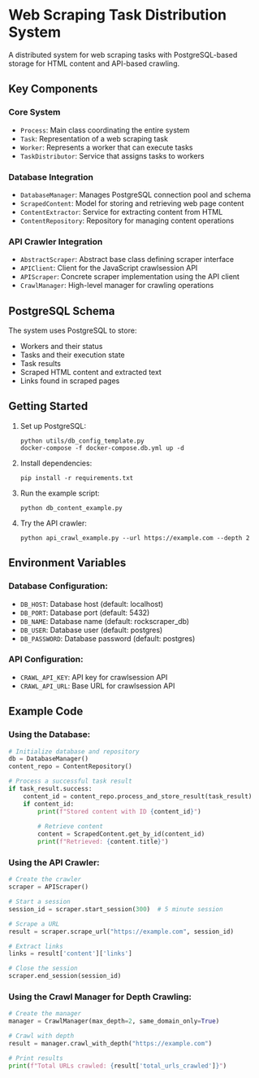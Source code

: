 # Web Scraping Task Distribution System

A distributed system for web scraping tasks with PostgreSQL-based storage for HTML content and API-based crawling.

## Key Components

### Core System
- `Process`: Main class coordinating the entire system
- `Task`: Representation of a web scraping task
- `Worker`: Represents a worker that can execute tasks
- `TaskDistributor`: Service that assigns tasks to workers

### Database Integration
- `DatabaseManager`: Manages PostgreSQL connection pool and schema
- `ScrapedContent`: Model for storing and retrieving web page content
- `ContentExtractor`: Service for extracting content from HTML
- `ContentRepository`: Repository for managing content operations

### API Crawler Integration
- `AbstractScraper`: Abstract base class defining scraper interface
- `APIClient`: Client for the JavaScript crawlsession API
- `APIScraper`: Concrete scraper implementation using the API client
- `CrawlManager`: High-level manager for crawling operations

## PostgreSQL Schema

The system uses PostgreSQL to store:
- Workers and their status
- Tasks and their execution state
- Task results
- Scraped HTML content and extracted text
- Links found in scraped pages

## Getting Started

1. Set up PostgreSQL:
   ```
   python utils/db_config_template.py
   docker-compose -f docker-compose.db.yml up -d
   ```

2. Install dependencies:
   ```
   pip install -r requirements.txt
   ```

3. Run the example script:
   ```
   python db_content_example.py
   ```

4. Try the API crawler:
   ```
   python api_crawl_example.py --url https://example.com --depth 2
   ```

## Environment Variables

### Database Configuration:
- `DB_HOST`: Database host (default: localhost)
- `DB_PORT`: Database port (default: 5432)
- `DB_NAME`: Database name (default: rockscraper_db)
- `DB_USER`: Database user (default: postgres)
- `DB_PASSWORD`: Database password (default: postgres)

### API Configuration:
- `CRAWL_API_KEY`: API key for crawlsession API
- `CRAWL_API_URL`: Base URL for crawlsession API

## Example Code

### Using the Database:
```python
# Initialize database and repository
db = DatabaseManager()
content_repo = ContentRepository()

# Process a successful task result
if task_result.success:
    content_id = content_repo.process_and_store_result(task_result)
    if content_id:
        print(f"Stored content with ID {content_id}")
        
        # Retrieve content
        content = ScrapedContent.get_by_id(content_id)
        print(f"Retrieved: {content.title}")
```

### Using the API Crawler:
```python
# Create the crawler
scraper = APIScraper()

# Start a session
session_id = scraper.start_session(300)  # 5 minute session

# Scrape a URL
result = scraper.scrape_url("https://example.com", session_id)

# Extract links
links = result['content']['links']

# Close the session
scraper.end_session(session_id)
```

### Using the Crawl Manager for Depth Crawling:
```python
# Create the manager
manager = CrawlManager(max_depth=2, same_domain_only=True)

# Crawl with depth
result = manager.crawl_with_depth("https://example.com")

# Print results
print(f"Total URLs crawled: {result['total_urls_crawled']}")
``` 